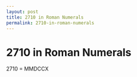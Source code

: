 ```yaml
---
layout: post
title: 2710 in Roman Numerals
permalink: 2710-in-roman-numerals
---
```


# 2710 in Roman Numerals

2710 = MMDCCX
